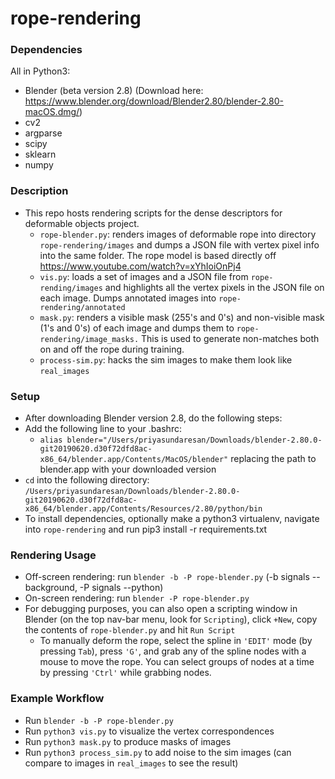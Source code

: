 # rope-rendering

### Dependencies
All in Python3:
* Blender (beta version 2.8) (Download here: https://www.blender.org/download/Blender2.80/blender-2.80-macOS.dmg/)
* cv2
* argparse
* scipy
* sklearn
* numpy

### Description
* This repo hosts rendering scripts for the dense descriptors for deformable objects project. 
  * `rope-blender.py`: renders images of deformable rope into directory `rope-rendering/images` and dumps a JSON file with vertex pixel info into the same folder. The rope model is based directly off https://www.youtube.com/watch?v=xYhIoiOnPj4
  * `vis.py`: loads a set of images and a JSON file from `rope-rending/images` and highlights all the vertex pixels in the JSON file on each image. Dumps annotated images into `rope-rendering/annotated`
  * `mask.py`: renders a visible mask (255's and 0's) and non-visible mask (1's and 0's) of each image and dumps them to `rope-rendering/image_masks.` This is used to generate non-matches both on and off the rope during training.
  * `process-sim.py`: hacks the sim images to make them look like `real_images`

### Setup
* After downloading Blender version 2.8, do the following steps:
* Add the following line to your .bashrc: 
  * `alias blender="/Users/priyasundaresan/Downloads/blender-2.80.0-git20190620.d30f72dfd8ac-x86_64/blender.app/Contents/MacOS/blender"` replacing the path to blender.app with your downloaded version
* `cd` into the following directory: `/Users/priyasundaresan/Downloads/blender-2.80.0-git20190620.d30f72dfd8ac-x86_64/blender.app/Contents/Resources/2.80/python/bin`
* To install dependencies, optionally make a python3 virtualenv, navigate into `rope-rendering` and run pip3 install -r requirements.txt

### Rendering Usage
* Off-screen rendering: run `blender -b -P rope-blender.py` (-b signals --background, -P signals --python)
* On-screen rendering: run `blender -P rope-blender.py`
* For debugging purposes, you can also open a scripting window in Blender (on the top nav-bar menu, look for `Scripting`), click `+New`, copy the contents of `rope-blender.py` and hit `Run Script`
  * To manually deform the rope, select the spline in `'EDIT'` mode (by pressing `Tab`), press `'G'`, and grab any of the spline nodes with a mouse to move the rope. You can select groups of nodes at a time by pressing `'Ctrl'` while grabbing nodes.

### Example Workflow
* Run `blender -b -P rope-blender.py`
* Run `python3 vis.py` to visualize the vertex correspondences
* Run `python3 mask.py` to produce masks of images
* Run `python3 process_sim.py` to add noise to the sim images (can compare to images in `real_images` to see the result)
